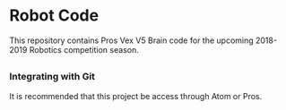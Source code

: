 # Robot Code

This repository contains Pros Vex V5 Brain code for the upcoming 2018-2019 Robotics competition season.

##

### Integrating with Git

It is recommended that this project be access through Atom or Pros.
